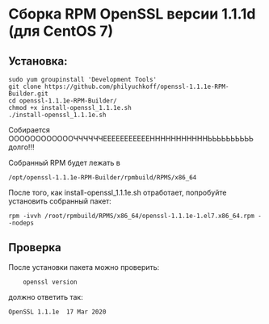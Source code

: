 # Сборка RPM OpenSSL версии 1.1.1d (для CentOS 7)

## Установка:

    sudo yum groupinstall 'Development Tools'
    git clone https://github.com/philyuchkoff/openssl-1.1.1e-RPM-Builder.git
    cd openssl-1.1.1e-RPM-Builder/
    chmod +x install-openssl_1.1.1e.sh 
    ./install-openssl_1.1.1e.sh
    
Собирается ООООООООООООЧЧЧЧЧЧЕЕЕЕЕЕЕЕЕЕЕНННННННННННЬЬЬЬЬЬЬЬЬЬ долго!!!

Собранный RPM будет лежать в 

    /opt/openssl-1.1.1e-RPM-Builder/rpmbuild/RPMS/x86_64
    
После того, как install-openssl_1.1.1e.sh отработает, попробуйте установить собранный пакет:

    rpm -ivvh /root/rpmbuild/RPMS/x86_64/openssl-1.1.1e-1.el7.x86_64.rpm --nodeps
    
## Проверка

После установки пакета можно проверить:

        openssl version
    
должно ответить так:

    OpenSSL 1.1.1e  17 Mar 2020

